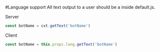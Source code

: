 #Language support
All text output to a user should be a inside default.js.

Server
```js
const botName = cxt.getText('botName')
```

Client
```js
const botName = this.props.lang.getText('botName')
```